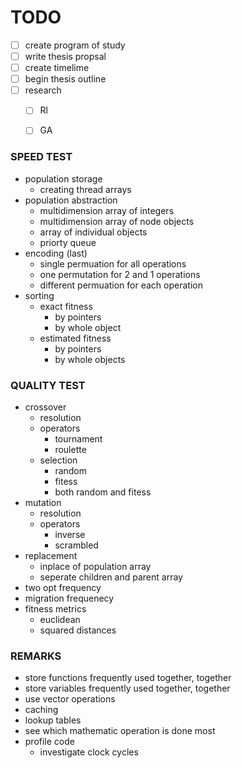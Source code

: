 # TODO
- [ ] create program of study
- [ ] write thesis propsal
- [ ] create timelime
- [ ] begin thesis outline
- [ ] research
    - [ ] Rl
    - [ ] GA


### SPEED TEST
- population storage
    - creating thread arrays
- population abstraction
    - multidimension array of integers
    - multidimension array of node objects
    - array of individual objects
    - priorty queue
- encoding (last)
    - single permuation for all operations
    - one permutation for 2 and 1 operations
    - different permuation for each operation
- sorting
    - exact fitness
        - by pointers
        - by whole object
    - estimated fitness
        - by pointers
        - by whole objects


### QUALITY TEST
- crossover
    - resolution
    - operators
        - tournament
        - roulette
    - selection
        - random
        - fitess
        - both random and fitess
- mutation
    - resolution
    - operators
      - inverse
      - scrambled
- replacement
    - inplace of population array
    - seperate children and parent array
- two opt frequency
- migration frequenecy
- fitness metrics
    - euclidean
    - squared distances


### REMARKS
- store functions frequently used together, together
- store variables frequently used together, together
- use vector operations
- caching
- lookup tables
- see which mathematic operation is done most
- profile code
    - investigate clock cycles